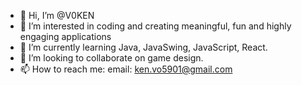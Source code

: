- 👋 Hi, I’m @V0KEN
- 👀 I’m interested in coding and creating meaningful, fun and highly engaging applications
- 🌱 I’m currently learning Java, JavaSwing, JavaScript, React.
- 💞️ I’m looking to collaborate on game design.
- 📫 How to reach me: email: ken.vo5901@gmail.com

